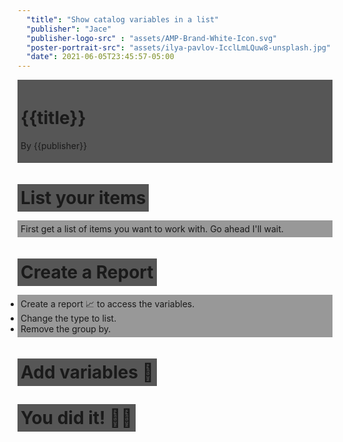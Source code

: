 ```yaml
---
  "title": "Show catalog variables in a list"
  "publisher": "Jace"
  "publisher-logo-src" : "assets/AMP-Brand-White-Icon.svg"
  "poster-portrait-src": "assets/ilya-pavlov-IcclLmLQuw8-unsplash.jpg"
  "date": 2021-06-05T23:45:57-05:00
---
```

<!--
1.  Mp4 showing variables in a list.
    1.  Need screenshot
2.  First open a list of items using the same item.  (gif)
    1.  Create gif loading a list of items
3.  Then create a report
    1.  Create a gif showing the right-click bar chart
4.  Next change report type to list
    1.  screenshot with highlights
5.  Remove the group by, customize the columns
    1.  screenshot with highlights
6.  See the magical "Variables" and add them
    1.  Create a gif showing the variables
7.  BONUS - make the link work out of reports
    1.  screenshot highlighting this
8.  add group by "active", then click the grouped link.done
    1.  gif
-->
<amp-story-page id="cover">
  <!-- Each amp-story-page component must have at least one or more layer components, which stack upon one another to create visual effects. -->
  <amp-story-grid-layer template="fill">
    <amp-img
      src="assets/ilya-pavlov-IcclLmLQuw8-unsplash.jpg"
      width="720"
      height="1280"
      layout="responsive"
    >
    </amp-img>
  </amp-story-grid-layer>
  <amp-story-grid-layer template="vertical">
  <div style="background-color: rgba(0, 0, 0, 0.66); padding: 5px;">
    <h1>{{title}}</h1>
    <p>By {{publisher}}</p>
    </div>
  </amp-story-grid-layer>
</amp-story-page>

<!-- Page 1 LIST your items B ROLL -->
<amp-story-page id="page1">
  <amp-story-grid-layer template="fill">
    <amp-img
      src="assets/austin-distel-Imc-IoZDMXc-unsplash.jpg"
      width="720"
      height="1280"
      layout="responsive"
    >
    </amp-img>
  </amp-story-grid-layer>
  <amp-story-grid-layer template="thirds">
    <h1 grid-area="upper-third"><span  style="background-color: rgba(0, 0, 0, 0.66); padding: 5px;">List your items</span></h1>
    <p grid-area="lower-third" style="background-color: rgba(100, 100, 100, 0.66); padding: 5px;">
      First get a list of items you want to work with.  Go ahead I'll wait.
    </p>
  </amp-story-grid-layer>
</amp-story-page>

<!-- Page 2 List your items actual -->
<amp-story-page id="page2">
  <amp-story-grid-layer template="fill">
    <amp-video
      autoplay
      loop
      width="720"
      height="1280"
      poster="assets/list-your-itmes.png"
      layout="responsive"
    >
      <source src="assets/list-your-items.mp4" type="video/mp4" />
    </amp-video>
    </amp-img>
  </amp-story-grid-layer>
</amp-story-page>

<!-- Page 3 B Roll Create a report-->
<amp-story-page id="page3">
  <amp-story-grid-layer template="fill">
    <amp-img
      src="assets/david-boca-wh7ruevEmrY-unsplash.jpg"
      width="720"
      height="1280"
      layout="responsive"
    >
    </amp-img>
  </amp-story-grid-layer>
  <amp-story-grid-layer template="thirds">
    <h1 grid-area="upper-third"><span  style="background-color: rgba(0, 0, 0, 0.66); padding: 5px;">Create a Report</span></h1>
    <ul grid-area="lower-third" style="background-color: rgba(100, 100, 100, 0.66); padding: 5px;">
  <li>Create a report 📈 to access the variables.</li>
  <li>Change the type to list.</li>
  <li>Remove the group by.</li>
  </ul>
  </amp-story-grid-layer>
</amp-story-page>

<!-- Page 4 Create a report video -->
<amp-story-page id="page4">
  <amp-story-grid-layer template="fill">
    <amp-video
      autoplay
      loop
      width="720"
      height="1280"
      poster="assets/make-it-a-report.png"
      layout="responsive"
    >
      <source src="assets/make-it-a-report.mp4" type="video/mp4" />
    </amp-video>
    </amp-img>
  </amp-story-grid-layer>
</amp-story-page>

<!-- Page 5 B Roll Add Columns-->
<amp-story-page id="page5">
  <amp-story-grid-layer template="fill">
    <amp-img
      src="assets/t-s-zRF033lvm8s-unsplash.jpg"
      width="720"
      height="1280"
      layout="responsive"
    >
    </amp-img>
  </amp-story-grid-layer>
  <amp-story-grid-layer template="thirds">
    <h1 grid-area="upper-third"><span  style="background-color: rgba(0, 0, 0, 0.66); padding: 5px;">Add variables 🚀</span></h1>
  </amp-story-grid-layer>
</amp-story-page>

<!-- Page 6 Add columns video -->
<amp-story-page id="page6">
  <amp-story-grid-layer template="fill">
    <amp-video
      autoplay
      loop
      width="720"
      height="1280"
      poster="assets/add-columns.png"
      layout="responsive"
    >
      <source src="assets/add-columns.mp4" type="video/mp4" />
    </amp-video>
    </amp-img>
  </amp-story-grid-layer>
</amp-story-page>

<!-- Page 7 Congrats-->
<amp-story-page id="page7">
  <amp-story-grid-layer template="fill">
    <amp-img
      src="assets/congrats.png"
      width="720"
      height="1280"
      layout="responsive"
    >
    </amp-img>
  </amp-story-grid-layer>
  <amp-story-grid-layer template="thirds">
    <h1 grid-area="upper-third"><span  style="background-color: rgba(0, 0, 0, 0.66); padding: 5px;">You did it! 🎉🎉</span></h1>
  </amp-story-grid-layer>
</amp-story-page>

<!-- The bookend is the correct way to properly bring a clean, shareable end to the Web Story. -->
<!-- Bookend -->
<amp-story-bookend src="bookend.json" layout="nodisplay">
  <!-- View the associated json file to understand the linking here. -->
</amp-story-bookend>